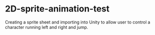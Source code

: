 # 2D-sprite-animation-test
Creating a sprite sheet and importing into Unity to allow user to control a character running left and right and jump.
